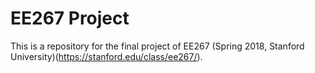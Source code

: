 # EE267 Project
This is a repository for the final project of EE267 (Spring 2018, Stanford University)(https://stanford.edu/class/ee267/).
